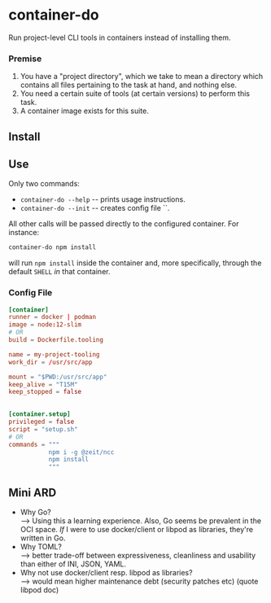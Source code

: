 # container-do

Run project-level CLI tools in containers instead of installing them.

### Premise

 1. You have a "project directory", 
    which we take to mean a directory which contains
    all files pertaining to the task at hand, and
    nothing else.
 2. You need a certain suite of tools (at certain versions)
    to perform this task.
 3. A container image exists for this suite. 


## Install

<!-- TODO -->

## Use

Only two commands:

 - `container-do --help` -- prints usage instructions.
 - `container-do --init` -- creates config file ``.

All other calls will be passed directly to the configured container.
For instance:

```bash
container-do npm install
```

will run `npm install` inside the container and, more specifically,
through the default `SHELL` _in_ that container.

### Config File
 
```toml
[container]
runner = docker | podman
image = node:12-slim
# OR
build = Dockerfile.tooling

name = my-project-tooling
work_dir = /usr/src/app

mount = "$PWD:/usr/src/app"
keep_alive = "T15M"
keep_stopped = false
 

[container.setup]
privileged = false
script = "setup.sh"
# OR
commands = """
           npm i -g @zeit/ncc
           npm install
           """
```


## Mini ARD

 - Why Go?  
   --> Using this a learning experience. Also, Go seems be prevalent
   in the OCI space. _If_ I were to use docker/client or libpod as 
   libraries, they're written in Go.
 - Why TOML?  
   --> better trade-off between expressiveness, cleanliness and usability 
   than either of INI, JSON, YAML. 
 - Why not use docker/client resp. libpod as libraries?  
   --> would mean higher maintenance debt (security patches etc)
   (quote libpod doc)
